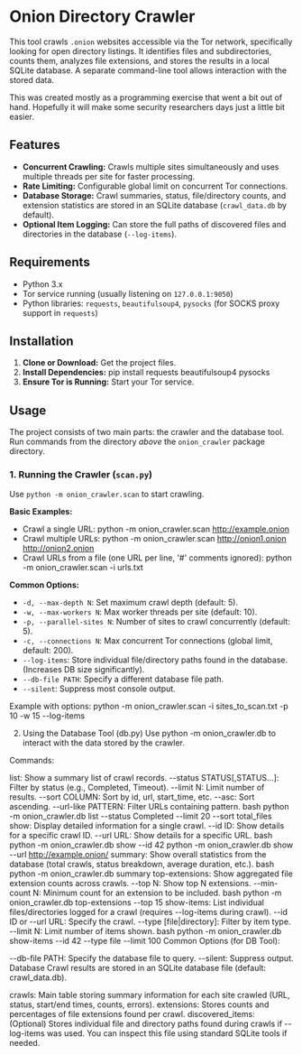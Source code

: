 # Onion Directory Crawler

This tool crawls `.onion` websites accessible via the Tor network, specifically looking for open directory listings. It identifies files and subdirectories, counts them, analyzes file extensions, and stores the results in a local SQLite database. A separate command-line tool allows interaction with the stored data.

This was created mostly as a programming exercise that went a bit out of hand. Hopefully it will make some security researchers days just a little bit easier.

## Features

*   **Concurrent Crawling:** Crawls multiple sites simultaneously and uses multiple threads per site for faster processing.
*   **Rate Limiting:** Configurable global limit on concurrent Tor connections.
*   **Database Storage:** Crawl summaries, status, file/directory counts, and extension statistics are stored in an SQLite database (`crawl_data.db` by default).
*   **Optional Item Logging:** Can store the full paths of discovered files and directories in the database (`--log-items`).

## Requirements

*   Python 3.x
*   Tor service running (usually listening on `127.0.0.1:9050`)
*   Python libraries: `requests`, `beautifulsoup4`, `pysocks` (for SOCKS proxy support in `requests`)

## Installation

1.  **Clone or Download:** Get the project files.
2.  **Install Dependencies:**
    pip install requests beautifulsoup4 pysocks
3.  **Ensure Tor is Running:** Start your Tor service.

## Usage

The project consists of two main parts: the crawler and the database tool. Run commands from the directory *above* the `onion_crawler` package directory.

### 1. Running the Crawler (`scan.py`)

Use `python -m onion_crawler.scan` to start crawling.

**Basic Examples:**

*   Crawl a single URL:
    python -m onion_crawler.scan http://example.onion
*   Crawl multiple URLs:
    python -m onion_crawler.scan http://onion1.onion http://onion2.onion
*   Crawl URLs from a file (one URL per line, '#' comments ignored):
    python -m onion_crawler.scan -i urls.txt
    

**Common Options:**

*   `-d, --max-depth N`: Set maximum crawl depth (default: 5).
*   `-w, --max-workers N`: Max worker threads per site (default: 10).
*   `-p, --parallel-sites N`: Number of sites to crawl concurrently (default: 5).
*   `-c, --connections N`: Max concurrent Tor connections (global limit, default: 200).
*   `--log-items`: Store individual file/directory paths found in the database. (Increases DB size significantly).
*   `--db-file PATH`: Specify a different database file path.
*   `--silent`: Suppress most console output.

Example with options:
python -m onion_crawler.scan -i sites_to_scan.txt -p 10 -w 15 --log-items

2. Using the Database Tool (db.py)
Use python -m onion_crawler.db to interact with the data stored by the crawler.

Commands:

list: Show a summary list of crawl records.
--status STATUS[,STATUS...]: Filter by status (e.g., Completed, Timeout).
--limit N: Limit number of results.
--sort COLUMN: Sort by id, url, start_time, etc.
--asc: Sort ascending.
--url-like PATTERN: Filter URLs containing pattern.
bash
python -m onion_crawler.db list --status Completed --limit 20 --sort total_files
show: Display detailed information for a single crawl.
--id ID: Show details for a specific crawl ID.
--url URL: Show details for a specific URL.
bash
python -m onion_crawler.db show --id 42
python -m onion_crawler.db show --url http://example.onion/
summary: Show overall statistics from the database (total crawls, status breakdown, average duration, etc.).
bash
python -m onion_crawler.db summary
top-extensions: Show aggregated file extension counts across crawls.
--top N: Show top N extensions.
--min-count N: Minimum count for an extension to be included.
bash
python -m onion_crawler.db top-extensions --top 15
show-items: List individual files/directories logged for a crawl (requires --log-items during crawl).
--id ID or --url URL: Specify the crawl.
--type [file|directory]: Filter by item type.
--limit N: Limit number of items shown.
bash
python -m onion_crawler.db show-items --id 42 --type file --limit 100
Common Options (for DB Tool):

--db-file PATH: Specify the database file to query.
--silent: Suppress output.
Database
Crawl results are stored in an SQLite database file (default: crawl_data.db).

crawls: Main table storing summary information for each site crawled (URL, status, start/end times, counts, errors).
extensions: Stores counts and percentages of file extensions found per crawl.
discovered_items: (Optional) Stores individual file and directory paths found during crawls if --log-items was used.
You can inspect this file using standard SQLite tools if needed.